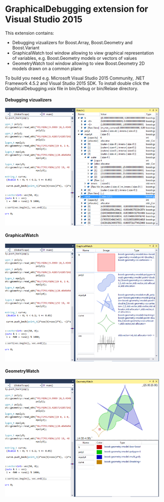 # GraphicalDebugging extension for Visual Studio 2015

This extension contains:

* Debugging vizualizers for Boost.Array, Boost.Geometry and Boost.Variant
* GraphicalWatch tool window allowing to view graphical representation of variables, e.g. Boost.Geometry models or vectors of values
* GeometryWatch tool window allowing to view Boost.Geometry 2D models drawn on a common plane

To build you need e.g. Microsoft Visual Studio 2015 Community, .NET Framework 4.5.2 and Visual Studio 2015 SDK.
To install double click the GraphicalDebugging.vsix file in bin/Debug or bin/Relase directory.

#### Debugging vizualizers

![Watch](images/natvis_watch.png)

#### GraphicalWatch

![GraphicalWatch](images/graphical_watch.png)

#### GeometryWatch

![GeometryWatch](images/geometry_watch.png)
